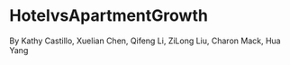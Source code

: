 # HotelvsApartmentGrowth

By Kathy Castillo, Xuelian Chen, Qifeng Li, ZiLong Liu, Charon Mack, Hua Yang


